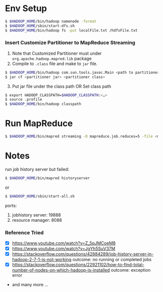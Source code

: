 # Env Setup
```bash
$ $HADOOP_HOME/bin/hadoop namenode -format
$ $HADOOP_HOME/sbin/start-dfs.sh
$ $HADOOP_HOME/bin/hadoop fs -put localFile.txt /hdfsFile.txt
```

### Insert Customize Partitioner to MapReduce Streaming
1. Note that Customized Partitioner must under `org.apache.hadoop.mapred.lib` package
2. Compile to `.class` file and make to `jar` file.
```bash
$ $HADOOP_HOME/bin/hadoop com.sun.tools.javac.Main <path to partitioner>
$ jar cf <partitioner jar> <partitioner class> 
```
3. Put jar file under the class path OR Set class path
```bash
$ export HADOOP_CLASSPATH=$HADOOP_CLASSPATH:<…>
$ source .profile 
$ $HADOOP_HOME/bin/hadoop classpath
```

# Run MapReduce
```bash
$ $HADOOP_HOME/bin/mapred streaming -D mapreduce.job.reduces=5 -file <mapper executable/ script> -mapper <mapper executable/ script> -file <reducer executable/ script> -reducer <reducer executable/ script> -input <input file> -output <output dir> -partitioner org.apache.hadoop.mapred.lib.RandomPartitioner
```


# Notes
run job history server but failed:
```bash
$ $HADOOP_HOME/bin/mapred historyserver
```

or 

```bash
$ $HADOOP_HOME/sbin/start-all.sh
```

ports:
1. jobhistory server: 19888
2. resource manager: 8088

### Reference Tried
- [x] https://www.youtube.com/watch?v=Z_5pJMCoeM8
- [x] https://www.youtube.com/watch?v=JgYh5SuV37M
- [x] https://stackoverflow.com/questions/42884289/job-history-server-in-hadoop-2-7-1-is-not-working
    outcome: no running or completed jobs
- [x] https://stackoverflow.com/questions/22921102/how-to-find-total-number-of-nodes-on-which-hadoop-is-installed 
    outcome: exception error
- and many more ...
